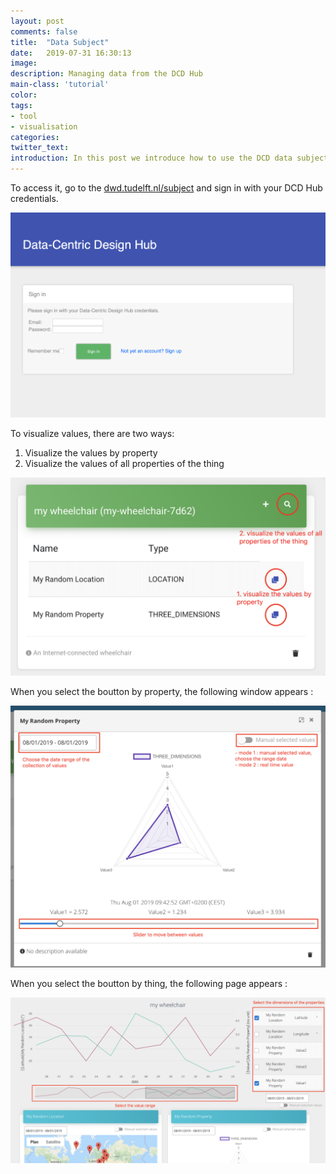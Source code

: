 ```yaml
---
layout: post
comments: false
title:  "Data Subject"
date:   2019-07-31 16:30:13
image: 
description: Managing data from the DCD Hub
main-class: 'tutorial'
color:
tags:
- tool
- visualisation
categories:
twitter_text:
introduction: In this post we introduce how to use the DCD data subject website for visualising data.
---
```


To access it, go to the [dwd.tudelft.nl/subject](https://dwd.tudelft.nl/subject) and sign in with your DCD Hub credentials.

![Flowchart Push Button](/assets/img/posts/signin.png)

To visualize values, there are two ways:
1. Visualize the values by property
2. Visualize the values of all properties of the thing

![Flowchart Push Button](/assets/img/posts/data-subject-thing.png)

When you select the boutton by property, the following window appears :

<img src="/assets/img/posts/data-subject-visualize-property.png" alt="drawing" width="800"/>

When you select the boutton by thing, the following page appears :

<img src="/assets/img/posts/data-subject-visualize-thing.png" alt="drawing" width="800"/>
